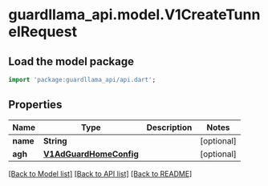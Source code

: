 # guardllama_api.model.V1CreateTunnelRequest

## Load the model package
```dart
import 'package:guardllama_api/api.dart';
```

## Properties
Name | Type | Description | Notes
------------ | ------------- | ------------- | -------------
**name** | **String** |  | [optional] 
**agh** | [**V1AdGuardHomeConfig**](V1AdGuardHomeConfig.md) |  | [optional] 

[[Back to Model list]](../README.md#documentation-for-models) [[Back to API list]](../README.md#documentation-for-api-endpoints) [[Back to README]](../README.md)


